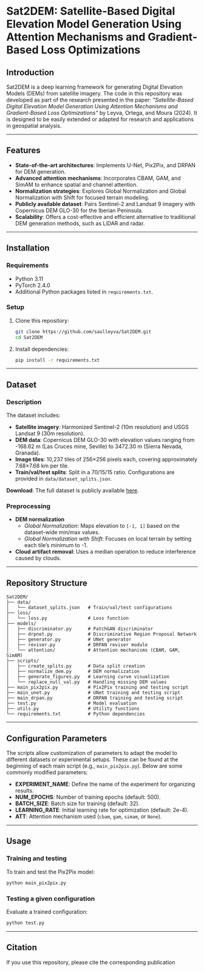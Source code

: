 # Sat2DEM: Satellite-Based Digital Elevation Model Generation Using Attention Mechanisms and Gradient-Based Loss Optimizations

## Introduction

Sat2DEM is a deep learning framework for generating Digital Elevation Models (DEMs) from satellite imagery. The code in this repository was developed as part of the research presented in the paper: *"Satellite-Based Digital Elevation Model Generation Using Attention Mechanisms and Gradient-Based Loss Optimizations"* by Leyva, Ortega, and Moura (2024). It is designed to be easily extended or adapted for research and applications in geospatial analysis.

---

## Features
- **State-of-the-art architectures**: Implements U-Net, Pix2Pix, and DRPAN for DEM generation.  
- **Advanced attention mechanisms**: Incorporates CBAM, GAM, and SimAM to enhance spatial and channel attention.  
- **Normalization strategies**: Explores Global Normalization and Global Normalization with Shift for focused terrain modeling.  
- **Publicly available dataset**: Pairs Sentinel-2 and Landsat 9 imagery with Copernicus DEM GLO-30 for the Iberian Peninsula.  
- **Scalability**: Offers a cost-effective and efficient alternative to traditional DEM generation methods, such as LiDAR and radar.

---

## Installation
### Requirements
- Python 3.11  
- PyTorch 2.4.0  
- Additional Python packages listed in `requirements.txt`.

### Setup
1. Clone this repository:
   ```bash
   git clone https://github.com/saulleyva/Sat2DEM.git
   cd Sat2DEM
   ```
2. Install dependencies:
   ```bash
   pip install -r requirements.txt
   ```

---

## Dataset
### Description
The dataset includes:
- **Satellite imagery**: Harmonized Sentinel-2 (10m resolution) and USGS Landsat 9 (30m resolution).  
- **DEM data**: Copernicus DEM GLO-30 with elevation values ranging from -168.62 m (Las Cruces mine, Seville) to 3472.30 m (Sierra Nevada, Granada).  
- **Image tiles**: 10,237 tiles of 256×256 pixels each, covering approximately 7.68×7.68 km per tile.
- **Train/val/test splits**: Split in a 70/15/15 ratio. Configurations are provided in `data/dataset_splits.json`.

**Download**: The full dataset is publicly available [here](https://doi.org/10.5281/zenodo.14647632).


### Preprocessing

- **DEM normalization**  
  - *Global Normalization*: Maps elevation to `[-1, 1]` based on the dataset-wide min/max values.  
  - *Global Normalization with Shift*: Focuses on local terrain by setting each tile’s minimum to -1.  
- **Cloud artifact removal**: Uses a median operation to reduce interference caused by clouds.  

---

## Repository Structure
```plaintext
Sat2DEM/
├── data/
│   └── dataset_splits.json   # Train/val/test configurations
├── loss/
│   └── loss.py               # Loss function
├── models/
│   ├── discriminator.py      # PatchGAN discriminator
│   ├── drpnet.py             # Discriminative Region Proposal Network
│   ├── generator.py          # UNet generator
│   ├── reviser.py            # DRPAN reviser module
│   └── attention/            # Attention mechanisms (CBAM, GAM, SimAM)
├── scripts/
│   ├── create_splits.py      # Data split creation
│   ├── normalize_dem.py      # DEM normalization
│   ├── generate_figures.py   # Learning curve visualization
│   └── replace_null_val.py   # Handling missing DEM values
├── main_pix2pix.py           # Pix2Pix training and testing script
├── main_unet.py              # UNet training and testing script
├── main_drpan.py             # DRPAN training and testing script
├── test.py                   # Model evaluation
├── utils.py                  # Utility functions
└── requirements.txt          # Python dependencies
```

---

## Configuration Parameters

The scripts allow customization of parameters to adapt the model to different datasets or experimental setups. These can be found at the beginning of each main script (e.g., `main_pix2pix.py`). Below are some commonly modified parameters:

- **EXPERIMENT_NAME**: Define the name of the experiment for organizing results.
- **NUM_EPOCHS**: Number of training epochs (default: 500).
- **BATCH_SIZE**: Batch size for training (default: 32).
- **LEARNING_RATE**: Initial learning rate for optimization (default: 2e-4).
- **ATT**: Attention mechanism used (`cbam`, `gam`, `simam`, or `None`).

---

## Usage
### Training and testing
To train and test the Pix2Pix model:
```bash
python main_pix2pix.py
```

### Testing a given configuration
Evaluate a trained configuration:
```bash
python test.py
```

---

## Citation

If you use this repository, please cite the corresponding publication
